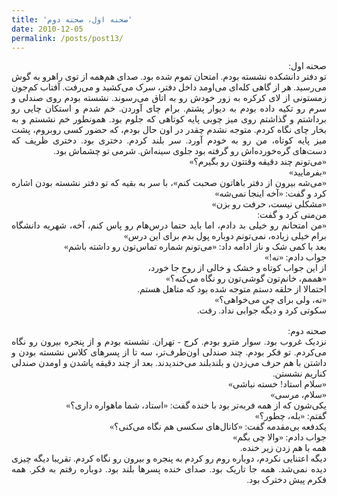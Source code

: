 ```yaml
---
title: 'صحنه اول، صحنه دوم'
date: 2010-12-05
permalink: /posts/post13/
---
```

<div align="justify" dir="rtl" style="font-family:vazir;">

صحنه اول:<br>
تو دفتر دانشکده نشسته بودم. امتحان تموم شده بود. صدای هم‌همه از توی راهرو به گوش می‌رسید. هر از گاهی کله‌ای می‌اومد داخل دفتر، سرک می‌کشید و می‌رفت. آفتاب کم‌جون زمستونی از لای کرکره به زور خودش رو به اتاق می‌رسوند. نشسته بودم روی صندلی و سرم رو تکیه داده بودم به دیوار پشتم. برام چای آوردن. خم شدم و استکان چایی رو برداشتم و گذاشتم روی میز چوبی پایه کوتاهی که جلوم بود. همونطور خم نشستم و به بخار چای نگاه کردم. متوجه نشدم چقدر در اون حال بودم، که حضور کسی روبروم، پشت میز پایه کوتاه، من رو به خودم آورد. سر بلند کردم. دختری بود. دختری ظریف که دست‌های گره‌خورده‌اش رو گرفته بود جلوی سینه‌اش. شرمی تو چشماش بود.<br>
«می‌تونم چند دقیقه وقتتون رو بگیرم؟»<br>
«بفرمایید»<br>
«می‌شه بیرون از دفتر باهاتون صحبت کنم»، با سر به بقیه که تو دفتر نشسته بودن اشاره کرد و گفت: «آخه اینجا نمی‌شه»<br>
«مشکلی نیست، حرفت رو بزن»<br>
من‌منی کرد و گفت:<br>
«من امتحانم رو خیلی بد دادم، اما باید حتما درس‌هام رو پاس کنم، آخه، شهریه دانشگاه برام خیلی زیاده، نمی‌تونم دوباره پول بدم برای این درس»<br>
بعد با کمی شک و ناز ادامه داد: «می‌تونم شماره تماس‌تون رو داشته باشم»<br>
جواب دادم: «نه!»<br>
از این جواب کوتاه و خشک و خالی از روح جا خورد،<br>
«هممم، خانم‌تون گوشی‌تون رو نگاه می‌کنه؟»<br>
احتمالا از حلقه دستم متوجه شده بود که متاهل هستم.<br>
«نه، ولی برای چی می‌خواهی؟»<br>
سکوتی کرد و دیگه جوابی نداد. رفت.<br>
<br>
صحنه دوم:<br>
نزدیک غروب بود. سوار مترو بودم. کرج - تهران. نشسته بودم و از پنجره بیرون رو نگاه می‌کردم. تو فکر بودم. چند صندلی اون‌طرف‌تر، سه تا از پسرهای کلاس نشسته بودن و داشتن با هم حرف می‌زدن و بلندبلند می‌خندیدند. بعد از چند دقیقه پاشدن و اومدن صندلی کناریم نشستن.<br>
«سلام استاد! خسته نباشی»<br>
«سلام، مرسی»<br>
یکی‌شون که از همه فربه‌تر بود با خنده گفت: «استاد، شما ماهواره داری؟»<br>
گفتم: «بله، چطور؟»<br>
یکدفعه بی‌مقدمه گفت: «کانال‌های سکسی هم نگاه می‌کنی؟»<br>
جواب دادم: «والا چی بگم»<br>
همه با هم زدن زیر خنده.<br>
دیگه اعتنایی نکردم، دوباره روم رو کردم به پنجره و بیرون رو نگاه کردم. تقریبا دیگه چیزی دیده نمی‌شد. همه جا تاریک بود. صدای خنده پسرها بلند بود. دوباره رفتم به فکر. همه فکرم پیش دخترک بود.<br>


</div>
